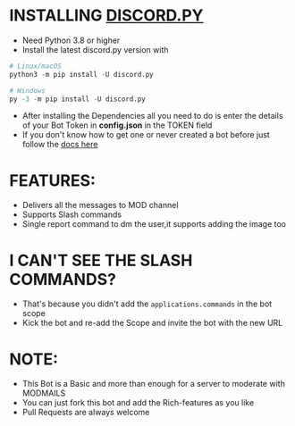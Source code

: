 # INSTALLING [DISCORD.PY](https://github.com/Rapptz/discord.py)
- Need Python 3.8 or higher
- Install the latest discord.py version with
```py
# Linux/macOS
python3 -m pip install -U discord.py

# Windows
py -3 -m pip install -U discord.py
```
- After installing the Dependencies all you need to do is enter the details of your Bot Token in **config.json** in the TOKEN field
- If you don't know how to get one or never created a bot before just follow the [docs here](https://discordpy.readthedocs.io/en/stable/discord.html)

# FEATURES:
- Delivers all the messages to MOD channel
- Supports Slash commands
- Single report command to dm the user,it supports adding the image too

# I CAN'T SEE THE SLASH COMMANDS?
- That's because you didn't add the `applications.commands` in the bot scope
- Kick the bot and re-add the Scope and invite the bot with the new URL

# NOTE:
- This Bot is a Basic and more than enough for a server to moderate with MODMAILS 
- You can just fork this bot and add the Rich-features as you like
- Pull Requests are always welcome